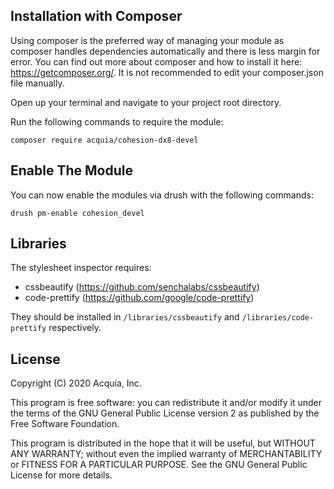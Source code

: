## Installation with Composer

Using composer is the preferred way of managing your module as composer handles dependencies automatically and there is less margin for error. You can find out more about composer and how to install it here: https://getcomposer.org/. It is not recommended to edit your composer.json file manually.

Open up your terminal and navigate to your project root directory.

Run the following commands to require the module:

```
composer require acquia/cohesion-dx8-devel
```

## Enable The Module

You can now enable the modules via drush with the following commands:

```
drush pm-enable cohesion_devel
```

## Libraries

The stylesheet inspector requires:

- cssbeautify (https://github.com/senchalabs/cssbeautify)
- code-prettify (https://github.com/google/code-prettify)

They should be installed in `/libraries/cssbeautify` and `/libraries/code-prettify` respectively.

## License

Copyright (C) 2020 Acquia, Inc.

This program is free software: you can redistribute it and/or modify it under the terms of the GNU General Public License version 2 as published by the Free Software Foundation.

This program is distributed in the hope that it will be useful, but WITHOUT ANY WARRANTY; without even the implied warranty of MERCHANTABILITY or FITNESS FOR A PARTICULAR PURPOSE.  See the GNU General Public License for more details.